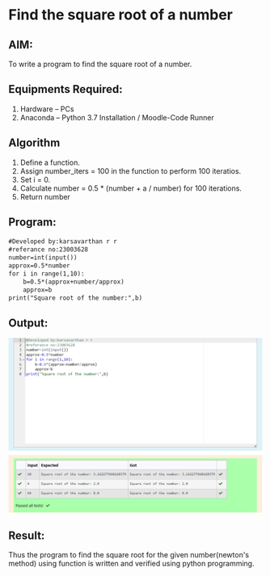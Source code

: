 # Find the square root of a number

## AIM:
To write a program to find the square root of a number.

## Equipments Required:
1. Hardware – PCs
2. Anaconda – Python 3.7 Installation / Moodle-Code Runner

## Algorithm
1. Define a function.
2. Assign number_iters = 100 in the function to perform 100 iteratios.
3. Set i = 0.
4. Calculate  number = 0.5 * (number + a / number) for 100 iterations.
5. Return number

## Program:
```
#Developed by:karsavarthan r r
#referance no:23003628
number=int(input())
approx=0.5*number
for i in range(1,10):
    b=0.5*(approx+number/approx)
    approx=b
print("Square root of the number:",b)        
```

## Output:
![output](/Screenshot%202023-11-28%20163031.png)


## Result:
Thus the program to find the square root for the given number(newton's method) using function is written and verified using python programming.

